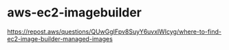 # aws-ec2-imagebuilder

https://repost.aws/questions/QUwGgIFpv8SuyY6uvxlWIcyg/where-to-find-ec2-image-builder-managed-images